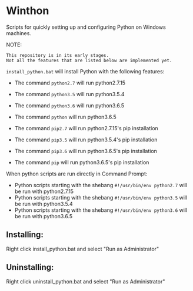 # Winthon

Scripts for quickly setting up and configuring Python on Windows machines.

NOTE:
```
This repository is in its early stages.
Not all the features that are listed below are implemented yet.
```

`install_python.bat` will install Python with the following features:

* The command `python2.7` will run python2.7.15
* The command `python3.5` will run python3.5.4
* The command `python3.6` will run python3.6.5
* The command `python` will run python3.6.5

* The command `pip2.7` will run python2.7.15's pip installation
* The command `pip3.5` will run python3.5.4's pip installation
* The command `pip3.6` will run python3.6.5's pip installation
* The command `pip` will run python3.6.5's pip installation

When python scripts are run directly in Command Prompt:

* Python scripts starting with the shebang `#!/usr/bin/env python2.7` will be run with python2.7.15
* Python scripts starting with the shebang `#!/usr/bin/env python3.5` will be run with python3.5.4
* Python scripts starting with the shebang `#!/usr/bin/env python3.6` will be run with python3.6.5

## Installing:

Right click install_python.bat and select "Run as Administrator"

## Uninstalling:

Right click uninstall_python.bat and select "Run as Administrator"